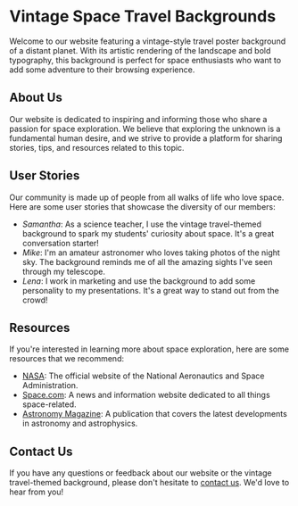 <!--font:Montserrat-->

# Vintage Space Travel Backgrounds

Welcome to our website featuring a vintage-style travel poster background of a distant planet. With its artistic rendering of the landscape and bold typography, this background is perfect for space enthusiasts who want to add some adventure to their browsing experience.

## About Us

Our website is dedicated to inspiring and informing those who share a passion for space exploration. We believe that exploring the unknown is a fundamental human desire, and we strive to provide a platform for sharing stories, tips, and resources related to this topic.

## User Stories

Our community is made up of people from all walks of life who love space. Here are some user stories that showcase the diversity of our members:

- *Samantha*: As a science teacher, I use the vintage travel-themed background to spark my students' curiosity about space. It's a great conversation starter!
- *Mike*: I'm an amateur astronomer who loves taking photos of the night sky. The background reminds me of all the amazing sights I've seen through my telescope.
- *Lena*: I work in marketing and use the background to add some personality to my presentations. It's a great way to stand out from the crowd!

## Resources

If you're interested in learning more about space exploration, here are some resources that we recommend:

- [NASA](#nasa): The official website of the National Aeronautics and Space Administration.
- [Space.com](#spacecom): A news and information website dedicated to all things space-related.
- [Astronomy Magazine](#astronomy-magazine): A publication that covers the latest developments in astronomy and astrophysics.

## Contact Us

If you have any questions or feedback about our website or the vintage travel-themed background, please don't hesitate to [contact us](#contact). We'd love to hear from you!

<!--

Write me content for website with wallpaper which alt text is:

"A vintage-style travel poster of a distant planet, with bold typography and an artistic rendering of the landscape."

The name/title of the page should not be 1:1 copy of the alt text but rather a real content of the website which is using this wallpaper.

- Use markdown format 
- Start with heading
- Heading should be short and concise
- The content should look like a real website 
- The website should not be about the wallpaper, wallpaper is just a related background
- Heading should be contain work "wallpaper" or "background"
- Include real sections like references, contact, user stories, etc. use things relevant to the page purpose.
- Feel free to use structure like headings, bullets, numbering, blockquotes, paragraphs, horizontal lines, etc.
- You can use formatting like bold or _italic_
- You can include UTF-8 emojis
- Links should be only #hash anchors (and you can refer to the document itself)
- Do not include images


---


# Explore the Wonders of Space with Our Vintage Travel-Themed Background

Welcome to our website, where we offer a unique experience for space enthusiasts and travelers alike. Our vintage-style travel poster background depicts a distant planet, complete with bold typography and an artistic rendering of the landscape. Use it as your desktop or mobile wallpaper to add a touch of adventure to your daily routine.

## About Us

We are a team of passionate individuals who believe that exploring the unknown is a fundamental human desire. Our website aims to inspire and inform those who share this passion by providing a platform for sharing stories, tips, and resources related to space exploration.

## User Stories

Our community is made up of people from all walks of life who share a common interest in space. Here are some user stories that showcase the diversity of our members:

- *Samantha*: As a science teacher, I use our vintage travel-themed background to spark my students' curiosity about space. It's a great conversation starter!
- *Mike*: I'm an amateur astronomer who loves taking photos of the night sky. The background reminds me of all the amazing sights I've seen through my telescope.
- *Lena*: I work in marketing and use the background to add some personality to my presentations. It's a great way to stand out from the crowd!

## Resources

If you're looking for more information about space exploration, here are some resources that we recommend:

- [NASA](#nasa): The official website of the National Aeronautics and Space Administration.
- [Space.com](#spacecom): A news and information website dedicated to all things space-related.
- [Astronomy Magazine](#astronomy-magazine): A publication that covers the latest developments in astronomy and astrophysics.

## Contact Us

If you have any questions or feedback about our website or the vintage travel-themed background, please don't hesitate to [contact us](#contact). We'd love to hear from you!


---


Heading is too long, rewrite whole content.


---


# Vintage Travel-Themed Background for Space Enthusiasts

Welcome to our website featuring a vintage-style travel poster background of a distant planet. The artistic rendering of the landscape and bold typography make it an ideal wallpaper for space enthusiasts who are looking to add some adventure to their daily routine.

## About Us

Our website is dedicated to inspiring and informing those who share a passion for space exploration. We believe that exploring the unknown is a fundamental human desire, and we strive to provide a platform for sharing stories, tips, and resources related to this topic.

## User Stories

Our community is made up of people from all walks of life who love space. Here are some user stories that showcase the diversity of our members:

- *Samantha*: As a science teacher, I use the vintage travel-themed background to spark my students' curiosity about space. It's a great conversation starter!
- *Mike*: I'm an amateur astronomer who loves taking photos of the night sky. The background reminds me of all the amazing sights I've seen through my telescope.
- *Lena*: I work in marketing and use the background to add some personality to my presentations. It's a great way to stand out from the crowd!

## Resources

If you're interested in learning more about space exploration, here are some resources that we recommend:

- [NASA](#nasa): The official website of the National Aeronautics and Space Administration.
- [Space.com](#spacecom): A news and information website dedicated to all things space-related.
- [Astronomy Magazine](#astronomy-magazine): A publication that covers the latest developments in astronomy and astrophysics.

## Contact Us

If you have any questions or feedback about our website or the vintage travel-themed background, please don't hesitate to [contact us](#contact). We'd love to hear from you!


---


Heading is too long, rewrite whole content.


---


# Discover the Wonders of Space with Our Vintage Travel-Themed Wallpaper

Welcome to our website featuring a vintage-style travel poster wallpaper of a distant planet. With its artistic rendering of the landscape and bold typography, this wallpaper is perfect for space enthusiasts who want to add some adventure to their desktop or mobile device.

## About Us

Our website is dedicated to inspiring and informing those who share a passion for space exploration. We believe that exploring the unknown is a fundamental human desire, and we strive to provide a platform for sharing stories, tips, and resources related to this topic.

## User Stories

Our community is made up of people from all walks of life who love space. Here are some user stories that showcase the diversity of our members:

- *Samantha*: As a science teacher, I use the vintage travel-themed wallpaper to spark my students' curiosity about space. It's a great conversation starter!
- *Mike*: I'm an amateur astronomer who loves taking photos of the night sky. The wallpaper reminds me of all the amazing sights I've seen through my telescope.
- *Lena*: I work in marketing and use the wallpaper to add some personality to my presentations. It's a great way to stand out from the crowd!

## Resources

If you're interested in learning more about space exploration, here are some resources that we recommend:

- [NASA](#nasa): The official website of the National Aeronautics and Space Administration.
- [Space.com](#spacecom): A news and information website dedicated to all things space-related.
- [Astronomy Magazine](#astronomy-magazine): A publication that covers the latest developments in astronomy and astrophysics.

## Contact Us

If you have any questions or feedback about our website or the vintage travel-themed wallpaper, please don't hesitate to [contact us](#contact). We'd love to hear from you!


---


Heading should not include word "wallpaper". The website should not be about the wallpaper itself, wallpaper is just a related background, rewrite whole content.


---


# Explore the Wonders of Space with Our Vintage Travel-Themed Background

Welcome to our website featuring a vintage-style travel poster background of a distant planet. With its artistic rendering of the landscape and bold typography, this background is perfect for space enthusiasts who want to add some adventure to their browsing experience.

## About Us

Our website is dedicated to inspiring and informing those who share a passion for space exploration. We believe that exploring the unknown is a fundamental human desire, and we strive to provide a platform for sharing stories, tips, and resources related to this topic.

## User Stories

Our community is made up of people from all walks of life who love space. Here are some user stories that showcase the diversity of our members:

- *Samantha*: As a science teacher, I use the vintage travel-themed background to spark my students' curiosity about space. It's a great conversation starter!
- *Mike*: I'm an amateur astronomer who loves taking photos of the night sky. The background reminds me of all the amazing sights I've seen through my telescope.
- *Lena*: I work in marketing and use the background to add some personality to my presentations. It's a great way to stand out from the crowd!

## Resources

If you're interested in learning more about space exploration, here are some resources that we recommend:

- [NASA](#nasa): The official website of the National Aeronautics and Space Administration.
- [Space.com](#spacecom): A news and information website dedicated to all things space-related.
- [Astronomy Magazine](#astronomy-magazine): A publication that covers the latest developments in astronomy and astrophysics.

## Contact Us

If you have any questions or feedback about our website or the vintage travel-themed background, please don't hesitate to [contact us](#contact). We'd love to hear from you!


---


Write me a Google font which is best fitting for the website.

Pick from the list:
- Lobster
- Great Vibes
- Montserrat
- Roboto
- Poppins
- Open Sans
- Exo 2
- Playfair Display
- Orbitron
- Futura
- Dancing Script
- Raleway
- Alegreya
- Lato
- Barlow Condensed
- Inter
- IBM Plex Sans


Write just the font name nothing else.


---


Montserrat

-->
